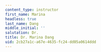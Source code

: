 ```yaml
---
content_type: instructor
first_name: Marina
headless: true
last_name: Dang
middle_initial: ''
salutation: Dr.
title: Dr. Marina Dang
uid: 2cb27a1c-a67e-4635-fc24-dd05a0614ddd
---
```

